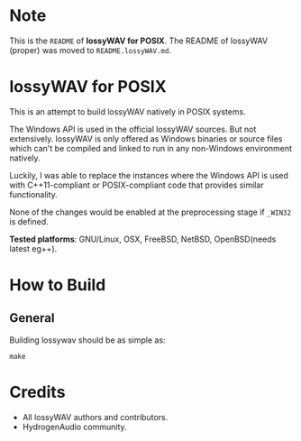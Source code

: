 # Note
This is the `README` of **lossyWAV for POSIX**.
The README of lossyWAV (proper) was moved to  `README.lossyWAV.md`.

# lossyWAV for POSIX

This is an attempt to build lossyWAV natively in POSIX systems.

The Windows API is used in the official lossyWAV sources. But not extensively.
lossyWAV is only offered as Windows binaries or source files which can't be
compiled and linked to run in any non-Windows environment natively.

Luckily, I was able to replace the instances where the Windows API is used
with C++11-compliant or POSIX-compliant code that provides similar
functionality.

None of the changes would be enabled at the preprocessing stage if `_WIN32` is
defined.

**Tested platforms**: GNU/Linux, OSX, FreeBSD, NetBSD, OpenBSD(needs latest eg++).

# How to Build

## General

Building lossywav should be as simple as:

```
make
```

# Credits
* All lossyWAV authors and contributors.
* HydrogenAudio community.
